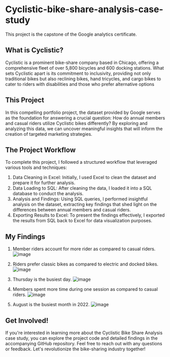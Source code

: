 # Cyclistic-bike-share-analysis-case-study
This project is the capstone of the Google analytics certificate.

## What is Cyclistic?
Cyclistic is a prominent bike-share company based in Chicago, offering a comprehensive fleet of over 5,800 bicycles and 600 docking stations. What sets Cyclistic apart is its commitment to inclusivity, providing not only traditional bikes but also reclining bikes, hand tricycles, and cargo bikes to cater to riders with disabilities and those who prefer alternative options

## This Project
In this compelling portfolio project, the dataset provided by Google serves as the foundation for answering a crucial question: How do annual members and casual riders utilize Cyclistic bikes differently? By exploring and analyzing this data, we can uncover meaningful insights that will inform the creation of targeted marketing strategies.

## The Project Workflow
To complete this project, I followed a structured workflow that leveraged various tools and techniques:
1) Data Cleaning in Excel: Initially, I used Excel to clean the dataset and prepare it for further analysis.
2) Data Loading to SQL: After cleaning the data, I loaded it into a SQL database to conduct the analysis.
3) Analysis and Findings: Using SQL queries, I performed insightful analysis on the dataset, extracting key findings that shed light on the differences between annual members and casual riders.
4) Exporting Results to Excel: To present the findings effectively, I exported the results from SQL back to Excel for data visualization purposes.

## My Findings
1) Member riders account for more rider as compared to casual riders.
![image](https://github.com/S-Tanwar/Cyclistic-bike-share-analysis-case-study/assets/95356553/6aa1cae0-4469-459b-83e4-fe735accfce9)

2) Riders prefer classic bikes as compared to electric and docked bikes.
![image](https://github.com/S-Tanwar/Cyclistic-bike-share-analysis-case-study/assets/95356553/a3946022-1a86-43b1-bfd7-fb66aafc8925)

3) Thursday is the busiest day.
![image](https://github.com/S-Tanwar/Cyclistic-bike-share-analysis-case-study/assets/95356553/8768ad4b-ad39-4ca0-a861-83238069afd1)

4) Members spent more time during one session as compared to casual riders.
![image](https://github.com/S-Tanwar/Cyclistic-bike-share-analysis-case-study/assets/95356553/d236265f-b6ac-4989-abaf-3d969d34f25b)

5) August is the busiest month in 2022.
![image](https://github.com/S-Tanwar/Cyclistic-bike-share-analysis-case-study/assets/95356553/5480a268-cb70-42c2-a349-3893bb4d9a40)

## Get Involved!
If you're interested in learning more about the Cyclistic Bike Share Analysis case study, you can explore the project code and detailed findings in the accompanying GitHub repository. Feel free to reach out with any questions or feedback. Let's revolutionize the bike-sharing industry together!
